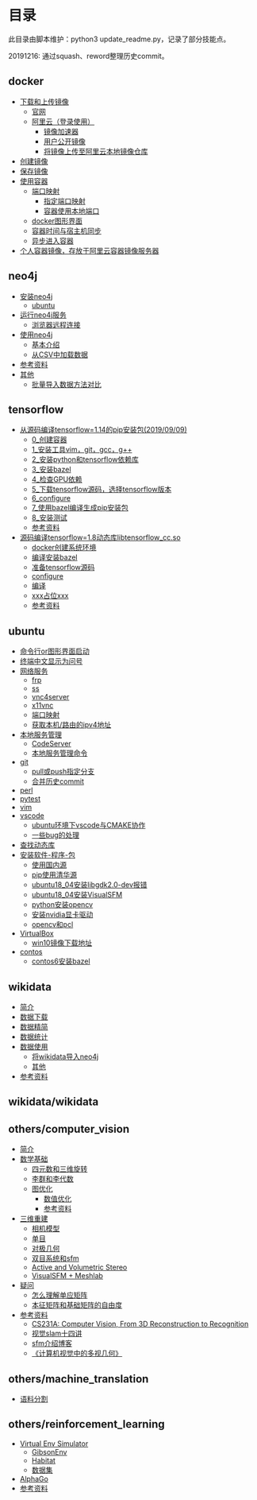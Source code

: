 # 目录
此目录由脚本维护：python3 update_readme.py，记录了部分技能点。    

20191216: 通过squash、reword整理历史commit。
## docker
* <a href="https://github.com/xiaotaw/Notes/tree/master/docker#下载和上传镜像" target="_blank">下载和上传镜像</a>
  * <a href="https://github.com/xiaotaw/Notes/tree/master/docker#官网" target="_blank">官网</a>
  * <a href="https://github.com/xiaotaw/Notes/tree/master/docker#阿里云（登录使用）" target="_blank">阿里云（登录使用）</a>
    * <a href="https://github.com/xiaotaw/Notes/tree/master/docker#镜像加速器" target="_blank">镜像加速器</a>
    * <a href="https://github.com/xiaotaw/Notes/tree/master/docker#用户公开镜像" target="_blank">用户公开镜像</a>
    * <a href="https://github.com/xiaotaw/Notes/tree/master/docker#将镜像上传至阿里云本地镜像仓库" target="_blank">将镜像上传至阿里云本地镜像仓库</a>
* <a href="https://github.com/xiaotaw/Notes/tree/master/docker#创建镜像" target="_blank">创建镜像</a>
* <a href="https://github.com/xiaotaw/Notes/tree/master/docker#保存镜像" target="_blank">保存镜像</a>
* <a href="https://github.com/xiaotaw/Notes/tree/master/docker#使用容器" target="_blank">使用容器</a>
  * <a href="https://github.com/xiaotaw/Notes/tree/master/docker#端口映射" target="_blank">端口映射</a>
    * <a href="https://github.com/xiaotaw/Notes/tree/master/docker#指定端口映射" target="_blank">指定端口映射</a>
    * <a href="https://github.com/xiaotaw/Notes/tree/master/docker#容器使用本地端口" target="_blank">容器使用本地端口</a>
  * <a href="https://github.com/xiaotaw/Notes/tree/master/docker#docker图形界面" target="_blank">docker图形界面</a>
  * <a href="https://github.com/xiaotaw/Notes/tree/master/docker#容器时间与宿主机同步" target="_blank">容器时间与宿主机同步</a>
  * <a href="https://github.com/xiaotaw/Notes/tree/master/docker#异步进入容器" target="_blank">异步进入容器</a>
* <a href="https://github.com/xiaotaw/Notes/tree/master/docker#个人容器镜像，存放于阿里云容器镜像服务器" target="_blank">个人容器镜像，存放于阿里云容器镜像服务器</a>

## neo4j
* <a href="https://github.com/xiaotaw/Notes/tree/master/neo4j#Install" target="_blank">安装neo4j</a>
  * <a href="https://github.com/xiaotaw/Notes/tree/master/neo4j#ubuntu" target="_blank">ubuntu</a>
* <a href="https://github.com/xiaotaw/Notes/tree/master/neo4j#运行neo4j服务" target="_blank">运行neo4j服务</a>
  * <a href="https://github.com/xiaotaw/Notes/tree/master/neo4j#浏览器远程连接" target="_blank">浏览器远程连接</a>
* <a href="https://github.com/xiaotaw/Notes/tree/master/neo4j#使用neo4j" target="_blank">使用neo4j</a>
  * <a href="https://github.com/xiaotaw/Notes/tree/master/neo4j#基本介绍" target="_blank">基本介绍</a>
  * <a href="https://github.com/xiaotaw/Notes/tree/master/neo4j#从CSV中加载数据" target="_blank">从CSV中加载数据</a>
* <a href="https://github.com/xiaotaw/Notes/tree/master/neo4j#参考资料" target="_blank">参考资料</a>
* <a href="https://github.com/xiaotaw/Notes/tree/master/neo4j#Others" target="_blank">其他</a>
  * <a href="https://github.com/xiaotaw/Notes/tree/master/neo4j#批量导入数据方法对比" target="_blank">批量导入数据方法对比</a>

## tensorflow
* <a href="https://github.com/xiaotaw/Notes/tree/master/tensorflow#从源码编译tensorflow的pip安装包" target="_blank">从源码编译tensorflow=1.14的pip安装包(2019/09/09)</a>
  * <a href="https://github.com/xiaotaw/Notes/tree/master/tensorflow#0_创建容器" target="_blank">0_创建容器</a>
  * <a href="https://github.com/xiaotaw/Notes/tree/master/tensorflow#1_安装工具vim，git，gcc，g++" target="_blank">1_安装工具vim，git，gcc，g++</a>
  * <a href="https://github.com/xiaotaw/Notes/tree/master/tensorflow#2_安装python和tensorflow依赖库" target="_blank">2_安装python和tensorflow依赖库</a>
  * <a href="https://github.com/xiaotaw/Notes/tree/master/tensorflow#3_安装bazel" target="_blank">3_安装bazel</a>
  * <a href="https://github.com/xiaotaw/Notes/tree/master/tensorflow#4_检查GPU依赖" target="_blank">4_检查GPU依赖</a>
  * <a href="https://github.com/xiaotaw/Notes/tree/master/tensorflow#5_下载tensorflow源码，选择tensorflow版本" target="_blank">5_下载tensorflow源码，选择tensorflow版本</a>
  * <a href="https://github.com/xiaotaw/Notes/tree/master/tensorflow#6_configure" target="_blank">6_configure</a>
  * <a href="https://github.com/xiaotaw/Notes/tree/master/tensorflow#7_使用bazel编译生成pip安装包" target="_blank">7_使用bazel编译生成pip安装包</a>
  * <a href="https://github.com/xiaotaw/Notes/tree/master/tensorflow#8_安装测试" target="_blank">8_安装测试</a>
  * <a href="https://github.com/xiaotaw/Notes/tree/master/tensorflow#参考资料" target="_blank">参考资料</a>
* <a href="https://github.com/xiaotaw/Notes/tree/master/tensorflow#源码编译tensorflow动态库" target="_blank">源码编译tensorflow=1.8动态库libtensorflow_cc.so</a>
  * <a href="https://github.com/xiaotaw/Notes/tree/master/tensorflow#docker创建系统环境" target="_blank">docker创建系统环境</a>
  * <a href="https://github.com/xiaotaw/Notes/tree/master/tensorflow#编译安装bazel" target="_blank">编译安装bazel</a>
  * <a href="https://github.com/xiaotaw/Notes/tree/master/tensorflow#准备tensorflow源码" target="_blank">准备tensorflow源码</a>
  * <a href="https://github.com/xiaotaw/Notes/tree/master/tensorflow#configure" target="_blank">configure</a>
  * <a href="https://github.com/xiaotaw/Notes/tree/master/tensorflow#编译" target="_blank">编译</a>
  * <a href="https://github.com/xiaotaw/Notes/tree/master/tensorflow#xxx占位xxx" target="_blank">xxx占位xxx</a>
  * <a href="https://github.com/xiaotaw/Notes/tree/master/tensorflow#参考资料" target="_blank">参考资料</a>

## ubuntu
* <a href="https://github.com/xiaotaw/Notes/tree/master/ubuntu#命令行or图形界面启动" target="_blank">命令行or图形界面启动</a>
* <a href="https://github.com/xiaotaw/Notes/tree/master/ubuntu#终端中文显示为问号" target="_blank">终端中文显示为问号</a>
* <a href="https://github.com/xiaotaw/Notes/tree/master/ubuntu#网络服务" target="_blank">网络服务</a>
  * <a href="https://github.com/xiaotaw/Notes/tree/master/ubuntu#frp" target="_blank">frp</a>
  * <a href="https://github.com/xiaotaw/Notes/tree/master/ubuntu#ss" target="_blank">ss</a>
  * <a href="https://github.com/xiaotaw/Notes/tree/master/ubuntu#vnc4server" target="_blank">vnc4server</a>
  * <a href="https://github.com/xiaotaw/Notes/tree/master/ubuntu#x11vnc" target="_blank">x11vnc</a>
  * <a href="https://github.com/xiaotaw/Notes/tree/master/ubuntu#端口映射" target="_blank">端口映射</a>
  * <a href="https://github.com/xiaotaw/Notes/tree/master/ubuntu#获取本机或路由的ipv4地址" target="_blank">获取本机/路由的ipv4地址</a>
* <a href="https://github.com/xiaotaw/Notes/tree/master/ubuntu#服务管理" target="_blank">本地服务管理</a>
  * <a href="https://github.com/xiaotaw/Notes/tree/master/ubuntu#CodeServer" target="_blank">CodeServer</a>
  * <a href="https://github.com/xiaotaw/Notes/tree/master/ubuntu#本地服务管理命令" target="_blank">本地服务管理命令</a>
* <a href="https://github.com/xiaotaw/Notes/tree/master/ubuntu#git" target="_blank">git</a>
  * <a href="https://github.com/xiaotaw/Notes/tree/master/ubuntu#pull或push指定分支" target="_blank">pull或push指定分支</a>
  * <a href="https://github.com/xiaotaw/Notes/tree/master/ubuntu#合并历史commit" target="_blank">合并历史commit</a>
* <a href="https://github.com/xiaotaw/Notes/tree/master/ubuntu#perl" target="_blank">perl</a>
* <a href="https://github.com/xiaotaw/Notes/tree/master/ubuntu#pytest" target="_blank">pytest</a>
* <a href="https://github.com/xiaotaw/Notes/tree/master/ubuntu#vim" target="_blank">vim</a>
* <a href="https://github.com/xiaotaw/Notes/tree/master/ubuntu#vscode" target="_blank">vscode</a>
  * <a href="https://github.com/xiaotaw/Notes/tree/master/ubuntu#ubuntu环境下vscode与CMAKE协作" target="_blank">ubuntu环境下vscode与CMAKE协作</a>
  * <a href="https://github.com/xiaotaw/Notes/tree/master/ubuntu#一些bug的处理" target="_blank">一些bug的处理</a>
* <a href="https://github.com/xiaotaw/Notes/tree/master/ubuntu#查找动态库" target="_blank">查找动态库</a>
* <a href="https://github.com/xiaotaw/Notes/tree/master/ubuntu#安装软件-程序-包" target="_blank">安装软件-程序-包</a>
  * <a href="https://github.com/xiaotaw/Notes/tree/master/ubuntu#使用国内源" target="_blank">使用国内源</a>
  * <a href="https://github.com/xiaotaw/Notes/tree/master/ubuntu#pip使用清华源" target="_blank">pip使用清华源</a>
  * <a href="https://github.com/xiaotaw/Notes/tree/master/ubuntu#ubuntu18_04安装libgdk2.0-dev报错" target="_blank">ubuntu18_04安装libgdk2.0-dev报错</a>
  * <a href="https://github.com/xiaotaw/Notes/tree/master/ubuntu#ubuntu18_04安装VisualSFM" target="_blank">ubuntu18_04安装VisualSFM</a>
  * <a href="https://github.com/xiaotaw/Notes/tree/master/ubuntu#python安装opencv" target="_blank">python安装opencv</a>
  * <a href="https://github.com/xiaotaw/Notes/tree/master/ubuntu#安装nvidia显卡驱动" target="_blank">安装nvidia显卡驱动</a>
  * <a href="https://github.com/xiaotaw/Notes/tree/master/ubuntu#opencv和pcl" target="_blank">opencv和pcl</a>
* <a href="https://github.com/xiaotaw/Notes/tree/master/ubuntu#VirtualBox" target="_blank">VirtualBox</a>
  * <a href="https://github.com/xiaotaw/Notes/tree/master/ubuntu#win10镜像下载地址" target="_blank">win10镜像下载地址</a>
* <a href="https://github.com/xiaotaw/Notes/tree/master/ubuntu#contos" target="_blank">contos</a>
  * <a href="https://github.com/xiaotaw/Notes/tree/master/ubuntucontos6安装bazel" target="_blank">contos6安装bazel</a>

## wikidata
* <a href="https://github.com/xiaotaw/Notes/tree/master/wikidata#简介" target="_blank">简介</a>
* <a href="https://github.com/xiaotaw/Notes/tree/master/wikidata#数据下载" target="_blank">数据下载</a>
* <a href="https://github.com/xiaotaw/Notes/tree/master/wikidata#数据精简" target="_blank">数据精简</a>
* <a href="https://github.com/xiaotaw/Notes/tree/master/wikidata#数据统计" target="_blank">数据统计</a>
* <a href="https://github.com/xiaotaw/Notes/tree/master/wikidata#数据使用" target="_blank">数据使用</a>
  * <a href="https://github.com/xiaotaw/Notes/tree/master/wikidata将wikidata导入neo4j" target="_blank">将wikidata导入neo4j</a>
  * <a href="https://github.com/xiaotaw/Notes/tree/master/wikidata#其他" target="_blank">其他</a>
* <a href="https://github.com/xiaotaw/Notes/tree/master/wikidata#参考资料" target="_blank">参考资料</a>

## wikidata/wikidata

## others/computer_vision
* <a href="https://github.com/xiaotaw/Notes/tree/master/others/computer_vision#简介" target="_blank">简介</a>
* <a href="https://github.com/xiaotaw/Notes/tree/master/others/computer_vision#数学基础" target="_blank">数学基础</a>
  * <a href="https://github.com/xiaotaw/Notes/tree/master/others/computer_vision#四元数和三维旋转" target="_blank">四元数和三维旋转</a>
  * <a href="https://github.com/xiaotaw/Notes/tree/master/others/computer_vision#李群和李代数" target="_blank">李群和李代数</a>
  * <a href="https://github.com/xiaotaw/Notes/tree/master/others/computer_vision#图优化" target="_blank">图优化</a>
    * <a href="https://github.com/xiaotaw/Notes/tree/master/others/computer_vision#数值优化" target="_blank">数值优化</a>
    * <a href="https://github.com/xiaotaw/Notes/tree/master/others/computer_vision#参考资料" target="_blank">参考资料</a>
* <a href="https://github.com/xiaotaw/Notes/tree/master/others/computer_vision#三维重建" target="_blank">三维重建</a>
  * <a href="https://github.com/xiaotaw/Notes/tree/master/others/computer_vision#相机模型" target="_blank">相机模型</a>
  * <a href="https://github.com/xiaotaw/Notes/tree/master/others/computer_vision#单目" target="_blank">单目</a>
  * <a href="https://github.com/xiaotaw/Notes/tree/master/others/computer_vision#对极几何" target="_blank">对极几何</a>
  * <a href="https://github.com/xiaotaw/Notes/tree/master/others/computer_vision#双目系统和sfm" target="_blank">双目系统和sfm</a>
  * <a href="https://github.com/xiaotaw/Notes/tree/master/others/computer_vision#ActiveAndVolumetricStereo" target="_blank">Active and Volumetric Stereo</a>
  * <a href="https://github.com/xiaotaw/Notes/tree/master/others/computer_vision#VisualSFM试用" target="_blank">VisualSFM + Meshlab</a>
* <a href="https://github.com/xiaotaw/Notes/tree/master/others/computer_vision#疑问" target="_blank">疑问</a>
  * <a href="https://github.com/xiaotaw/Notes/tree/master/others/computer_vision#怎么理解单应矩阵" target="_blank">怎么理解单应矩阵</a>
  * <a href="https://github.com/xiaotaw/Notes/tree/master/others/computer_vision#本征矩阵和基础矩阵的自由度" target="_blank">本征矩阵和基础矩阵的自由度</a>
* <a href="https://github.com/xiaotaw/Notes/tree/master/others/computer_vision#参考资料" target="_blank">参考资料</a>
  * <a href="https://github.com/xiaotaw/Notes/tree/master/others/computer_vision#CS231A" target="_blank">CS231A: Computer Vision, From 3D Reconstruction to Recognition</a>
  * <a href="https://github.com/xiaotaw/Notes/tree/master/others/computer_vision#视觉slam十四讲" target="_blank">视觉slam十四讲</a>
  * <a href="https://github.com/xiaotaw/Notes/tree/master/others/computer_vision#sfm介绍博客" target="_blank">sfm介绍博客</a>
  * <a href="https://github.com/xiaotaw/Notes/tree/master/others/computer_vision#《计算机视觉中的多视几何》" target="_blank">《计算机视觉中的多视几何》</a>

## others/machine_translation
* <a href="https://github.com/xiaotaw/Notes/tree/master/others/machine_translation#语料分割" target="_blank">语料分割</a>

## others/reinforcement_learning
* <a href="https://github.com/xiaotaw/Notes/tree/master/others/reinforcement_learning#Virutal Env Simulator" target="_blank">Virtual Env Simulator</a>
  * <a href="https://github.com/xiaotaw/Notes/tree/master/others/reinforcement_learning#GibsonEnv" target="_blank">GibsonEnv</a>
  * <a href="https://github.com/xiaotaw/Notes/tree/master/others/reinforcement_learning#Habitat" target="_blank">Habitat</a>
  * <a href="https://github.com/xiaotaw/Notes/tree/master/others/reinforcement_learning#数据集" target="_blank">数据集</a>
* <a href="https://github.com/xiaotaw/Notes/tree/master/others/reinforcement_learning#AlphaGo" target="_blank">AlphaGo</a>
* <a href="https://github.com/xiaotaw/Notes/tree/master/others/reinforcement_learning#参考资料" target="_blank">参考资料</a>

